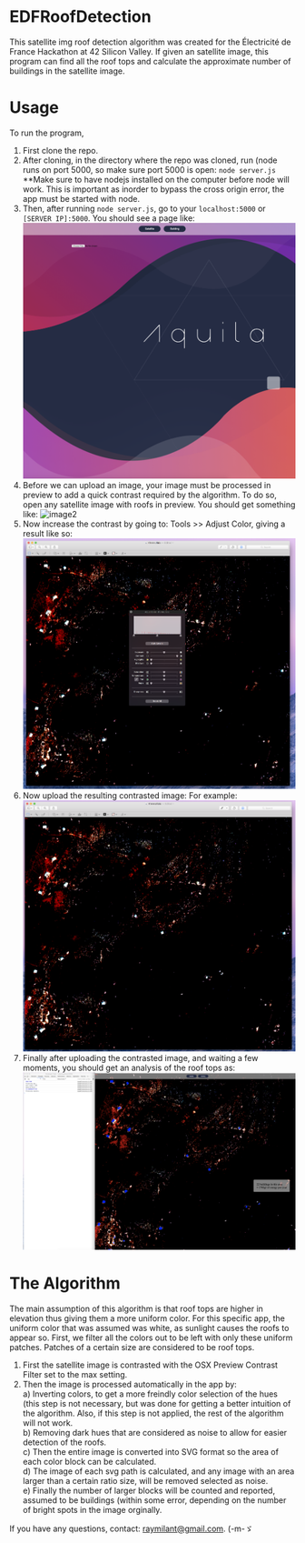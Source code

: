 # EDFRoofDetection
This satellite img roof detection algorithm was created for the Électricité de France Hackathon at 42 Silicon Valley. 
If given an satellite image, this program can find all the roof tops and calculate the approximate number of buildings
in the satellite image.

# Usage
To run the program, 
1. First clone the repo.
2. After cloning, in the directory where the repo was cloned, run (node runs on port 5000, so make sure port 5000 is open:
      `node server.js`
   <br>**Make sure to have nodejs installed on the computer before node will work. This is important as inorder to bypass the 
   cross origin error, the app must be started with node.
3. Then, after running `node server.js`, go to your `localhost:5000` or `[SERVER IP]:5000`.
You should see a page like: 
![image](https://raw.githubusercontent.com/alnimra/EDFRoofDetection/master/readmeimgs/Img1.png)
4. Before we can upload an image, your image must be processed in preview to add a quick contrast required by the algorithm.
To do so, open any satellite image with roofs in preview. You should get something like:
![image2](https://raw.githubusercontent.com/alnimra/EDFRoofDetection/master/readmeimgs/org.png)
5. Now increase the contrast by going to: Tools >> Adjust Color, giving a result like so:
![image3](https://raw.githubusercontent.com/alnimra/EDFRoofDetection/master/readmeimgs/previewcontrastsetting.png)
6. Now upload the resulting contrasted image: 
For example: 
![image4](https://raw.githubusercontent.com/alnimra/EDFRoofDetection/master/readmeimgs/contrasted.png)
7. Finally after uploading the contrasted image, and waiting a few moments, you should get an analysis of the roof tops as:
![image4](https://raw.githubusercontent.com/alnimra/EDFRoofDetection/master/readmeimgs/result.png)

# The Algorithm
The main assumption of this algorithm is that roof tops are higher in elevation thus giving them a more uniform color. For this specific app, the uniform color that was assumed was white, as sunlight causes the roofs to appear so. First, we filter all the colors out to be left with only these uniform patches. Patches of a certain size are considered to be roof tops.
1. First the satellite image is contrasted with the OSX Preview Contrast Filter set to the max setting.
2. Then the image is processed automatically in the app by: 
      <br>
      a) Inverting colors, to get a more freindly color selection of the hues (this step is not necessary, but was done for getting a better intuition of the algorithm. Also, if this step is not applied, the rest of the algorithm will not work.
      <br>
      b) Removing dark hues that are considered as noise to allow for easier detection of the roofs.
      <br>
      c) Then the entire image is converted into SVG format so the area of each color block can be calculated.
      <br>
      d) The image of each svg path is calculated, and any image with an area larger than a certain ratio size, will be removed selected as noise.
      <br>
      e) Finally the number of larger blocks will be counted and reported, assumed to be buildings (within some error, depending on the number of bright spots in the image orginally.

If you have any questions, contact: raymilant@gmail.com.
(-m-ゞ
